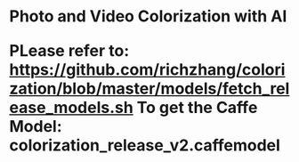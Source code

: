 <h1>Photo and Video Colorization with AI

PLease refer to:<br>
https://github.com/richzhang/colorization/blob/master/models/fetch_release_models.sh
To get the Caffe Model: colorization_release_v2.caffemodel

